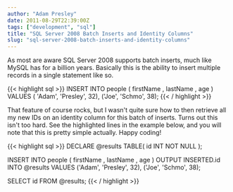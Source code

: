 ```yaml
---
author: "Adam Presley"
date: 2011-08-29T22:39:00Z
tags: ["development", "sql"]
title: "SQL Server 2008 Batch Inserts and Identity Columns"
slug: "sql-server-2008-batch-inserts-and-identity-columns"
---
```


As most are aware SQL Server 2008 supports batch inserts, much like
MySQL has for a billion years. Basically this is the ability to insert
multiple records in a single statement like so.

{{< highlight sql >}}
INSERT INTO people (
	firstName
	, lastName
	, age
) VALUES
	( 'Adam', 'Presley', 32),
	('Joe', 'Schmo', 38);
{{< / highlight >}}

That feature of course rocks, but I wasn't quite sure how to then
retrieve all my new IDs on an identity column for this batch of inserts.
Turns out this isn't too hard. See the highlighted lines in the example
below, and you will note that this is pretty simple actually. Happy
coding!

{{< highlight sql >}}
DECLARE @results TABLE(
	id INT NOT NULL
);

INSERT INTO people (
	firstName
	, lastName
	, age
)
OUTPUT INSERTED.id INTO @results
VALUES
	('Adam', 'Presley', 32),
	('Joe', 'Schmo', 38);

SELECT id FROM @results;
{{< / highlight >}}
